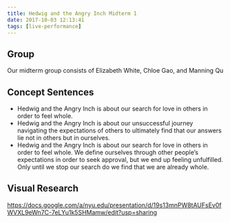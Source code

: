```yaml
---
title: Hedwig and the Angry Inch Midterm 1
date: 2017-10-03 12:13:41
tags: [live-performance]
---
```


## Group

Our midterm group consists of Elizabeth White, Chloe Gao, and Manning Qu 

## Concept Sentences

- Hedwig and the Angry Inch is about our search for love in others in order to feel whole.
- Hedwig and the Angry Inch is about our unsuccessful journey navigating the expectations of others to ultimately find that our answers lie not in others but in ourselves.
- Hedwig and the Angry Inch is about our search for love in others in order to feel whole. We define ourselves through other people’s expectations in order to seek approval, but we end up feeling unfulfilled. Only until we stop our search do we find that we are already whole. 

## Visual Research

https://docs.google.com/a/nyu.edu/presentation/d/19s13mnPW8tAUFsEv0fWVXL9eWn7C-7eLYu1k5SHMamw/edit?usp=sharing